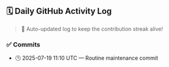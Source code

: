 ## 🗓️ Daily GitHub Activity Log

> 🤖 Auto-updated log to keep the contribution streak alive!

### ✅ Commits

- 🕒 2025-07-19 11:10 UTC — Routine maintenance commit

